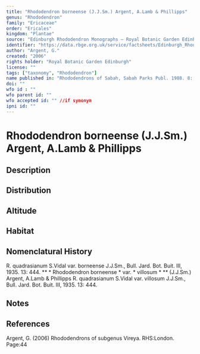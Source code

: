 ```yaml
---
title: "Rhododendron borneense (J.J.Sm.) Argent, A.Lamb & Phillipps"
genus: "Rhododendron"
family: "Ericaceae"
order: "Ericales"
kingdom: "Plantae"
source: "Edinburgh Rhododendron Monographs – Royal Botanic Garden Edinburgh"
identifier: "https://data.rbge.org.uk/service/factsheets/Edinburgh_Rhododendron_Monographs.xhtml"
author: "Argent, G."
created: "2006"
rights holder: "Royal Botanic Garden Edinburgh"
license: ""
tags: ["taxonomy", "Rhododendron"]
name published in: "Rhododendrons of Sabah, Sabah Parks Publ. 1988. 8: 74."
doi: ""
wfo id : ""
wfo parent id: ""
wfo accepted id: "" //if synonym                      
ipni id: ""
---
```


                       

# Rhododendron borneense (J.J.Sm.) Argent, A.Lamb & Phillipps

## Description


## Distribution


## Altitude


## Habitat


## Nomenclatural History
R. quadrasianum S.Vidal var. borneense J.J.Sm., Bull. Jard. Bot. Buit. III, 1935. 13: 444. ** * Rhododendron borneense * var. * villosum * ** (J.J.Sm.) Argent, A.Lamb & Phillipps R. quadrasianum S.Vidal var. villosum J.J.Sm., Bull. Jard. Bot. Buit. III, 1935. 13: 444.
                       
## Notes


## References

Argent, G. (2006) Rhododendrons of subgenus Vireya. RHS:London. Page:44
